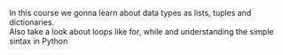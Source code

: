 In this course we gonna learn about data types as lists, tuples and dictionaries.  
Also take a look about loops like for, while and understanding the simple sintax in Python
